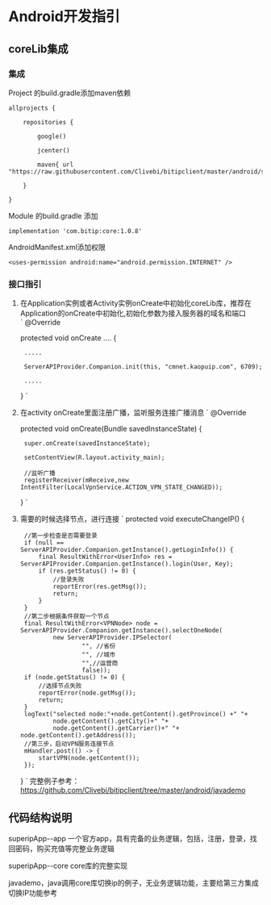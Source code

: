 
# Android开发指引  

## coreLib集成   
### 集成
Project 的build.gradle添加maven依赖  

```
allprojects {  

    repositories {  

        google()  

        jcenter()  

        maven{ url "https://raw.githubusercontent.com/Clivebi/bitipclient/master/android/superipApp/core/maven"}  

    }  

}
```

Module 的build.gradle  添加  

`implementation 'com.bitip:core:1.0.8'`

AndroidManifest.xml添加权限    

`<uses-permission android:name="android.permission.INTERNET" />`

### 接口指引
1. 在Application实例或者Activity实例onCreate中初始化coreLib库，推荐在Application的onCreate中初始化,初始化参数为接入服务器的域名和端口  
`
@Override

    protected void onCreate .... {

        .....

        ServerAPIProvider.Companion.init(this, "cmnet.kaopuip.com", 6709);

        .....

    }
`
2. 在activity onCreate里面注册广播，监听服务连接广播消息
`
@Override

    protected void onCreate(Bundle savedInstanceState) {

        super.onCreate(savedInstanceState);

        setContentView(R.layout.activity_main);

        //监听广播
        registerReceiver(mReceive,new IntentFilter(LocalVpnService.ACTION_VPN_STATE_CHANGED));

    }
`
3. 需要的时候选择节点，进行连接
`
protected void executeChangeIP() {

        //第一步检查是否需要登录  
        if (null == ServerAPIProvider.Companion.getInstance().getLoginInfo()) {
            final ResultWithError<UserInfo> res = ServerAPIProvider.Companion.getInstance().login(User, Key);
            if (res.getStatus() != 0) {
                //登录失败
                reportError(res.getMsg());
                return;
            }
        }
        //第二步根据条件获取一个节点
        final ResultWithError<VPNNode> node = ServerAPIProvider.Companion.getInstance().selectOneNode(
                new ServerAPIProvider.IPSelector(
                        "", //省份
                        "", //城市
                        "",//运营商
                        false));
        if (node.getStatus() != 0) {
            //选择节点失败
            reportError(node.getMsg());
            return;
        }
        logText("selected node:"+node.getContent().getProvince() +" "+
                node.getContent().getCity()+" "+
                node.getContent().getCarrier()+" "+ node.getContent().getAddress());
        //第三步，启动VPN服务连接节点
        mHandler.post(() -> {
            startVPN(node.getContent());
        });
    }
`
完整例子参考：https://github.com/Clivebi/bitipclient/tree/master/android/javademo  



## 代码结构说明  
superipApp--app 
一个官方app，具有完备的业务逻辑，包括，注册，登录，找回密码，购买充值等完整业务逻辑  

superipApp--core 
core库的完整实现

javademo，java调用core库切换ip的例子，无业务逻辑功能，主要给第三方集成切换IP功能参考   
